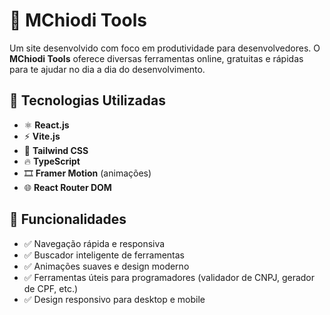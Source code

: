 # 🔧 MChiodi Tools

Um site desenvolvido com foco em produtividade para desenvolvedores. O **MChiodi Tools** oferece diversas ferramentas online, gratuitas e rápidas para te ajudar no dia a dia do desenvolvimento.

## 🚀 Tecnologias Utilizadas

- ⚛️ **React.js**
- ⚡ **Vite.js**
- 🎨 **Tailwind CSS**
- 🔥 **TypeScript**
- 🎞️ **Framer Motion** (animações)
- 🌐 **React Router DOM**

## 🌟 Funcionalidades

- ✅ Navegação rápida e responsiva
- ✅ Buscador inteligente de ferramentas
- ✅ Animações suaves e design moderno
- ✅ Ferramentas úteis para programadores (validador de CNPJ, gerador de CPF, etc.)
- ✅ Design responsivo para desktop e mobile
